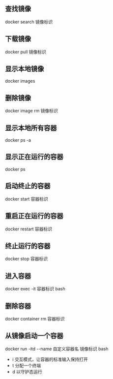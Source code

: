 ## 查找镜像  
docker search 镜像标识  

## 下载镜像  
docker pull 镜像标识  

## 显示本地镜像  
docker images  

## 删除镜像  
docker image rm 镜像标识  

## 显示本地所有容器  
docker ps -a

## 显示正在运行的容器  
docker ps  

## 启动终止的容器  
docker start 容器标识  

## 重启正在运行的容器  
docker restart 容器标识  

## 终止运行的容器  
docker stop 容器标识  

## 进入容器  
docker exec -it 容器标识 bash  

## 删除容器  
docker container rm 容器标识  

## 从镜像启动一个容器  
docker run -itd --name 自定义容器名 镜像标识 bash  
- i 交互模式，让容器的标准输入保持打开  
- t 分配一个终端  
- d 以守护态运行